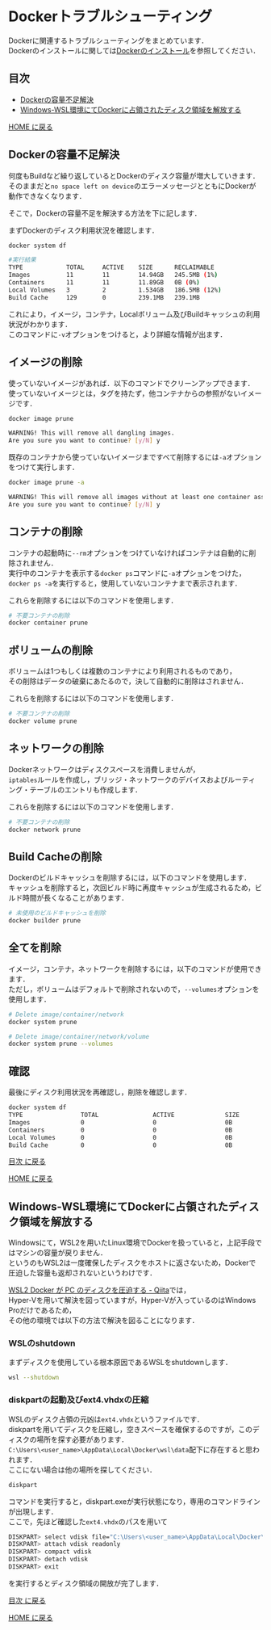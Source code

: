 # Dockerトラブルシューティング

Dockerに関連するトラブルシューティングをまとめています．  
Dockerのインストールに関しては[Dockerのインストール](../env/README.md#dockerのインストール)を参照してください．

## 目次

- [Dockerの容量不足解決](#dockerの容量不足解決)
- [Windows-WSL環境にてDockerに占領されたディスク領域を解放する](#windows-wsl環境にてdockerに占領されたディスク領域を解放する)

[HOME に戻る](../README.md)

## Dockerの容量不足解決

何度もBuildなど繰り返しているとDockerのディスク容量が増大していきます．  
そのままだと`no space left on device`のエラーメッセージとともにDockerが動作できなくなります．

そこで，Dockerの容量不足を解決する方法を下に記します．

まずDockerのディスク利用状況を確認します．

```bash
docker system df

#実行結果
TYPE            TOTAL     ACTIVE    SIZE      RECLAIMABLE
Images          11        11        14.94GB   245.5MB (1%)
Containers      11        11        11.89GB   0B (0%)
Local Volumes   3         2         1.534GB   186.5MB (12%)
Build Cache     129       0         239.1MB   239.1MB
```

これにより，イメージ，コンテナ，Localボリューム及びBuildキャッシュの利用状況がわかります．  
このコマンドに`-v`オプションをつけると，より詳細な情報が出ます．

## イメージの削除

使っていないイメージがあれば．以下のコマンドでクリーンアップできます．　　
使っていないイメージとは，タグを持たず，他コンテナからの参照がないイメージです．

```bash
docker image prune

WARNING! This will remove all dangling images.
Are you sure you want to continue? [y/N] y
```

既存のコンテナから使っていないイメージまですべて削除するには`-a`オプションをつけて実行します．

```bash
docker image prune -a

WARNING! This will remove all images without at least one container associated to them.
Are you sure you want to continue? [y/N] y
```

## コンテナの削除

コンテナの起動時に`--rm`オプションをつけていなければコンテナは自動的に削除されません．  
実行中のコンテナを表示する`docker ps`コマンドに`-a`オプションをつけた，  
`docker ps -a`を実行すると，使用していないコンテナまで表示されます．

これらを削除するには以下のコマンドを使用します．

```bash
# 不要コンテナの削除
docker container prune
```

## ボリュームの削除

ボリュームは1つもしくは複数のコンテナにより利用されるものであり，  
その削除はデータの破棄にあたるので，決して自動的に削除はされません．  

これらを削除するには以下のコマンドを使用します．

```bash
# 不要コンテナの削除
docker volume prune
```

## ネットワークの削除

Dockerネットワークはディスクスペースを消費しませんが，  
`iptables`ルールを作成し，ブリッジ・ネットワークのデバイスおよびルーティング・テーブルのエントリも作成します．

これらを削除するには以下のコマンドを使用します．

```bash
# 不要コンテナの削除
docker network prune
```

## Build Cacheの削除

Dockerのビルドキャッシュを削除するには，以下のコマンドを使用します．  
キャッシュを削除すると，次回ビルド時に再度キャッシュが生成されるため，ビルド時間が長くなることがあります．

```bash
# 未使用のビルドキャッシュを削除
docker builder prune
```

## 全てを削除

イメージ，コンテナ，ネットワークを削除するには，以下のコマンドが使用できます．  
ただし，ボリュームはデフォルトで削除されないので，`--volumes`オプションを使用します．

```bash
# Delete image/container/network
docker system prune

# Delete image/container/network/volume
docker system prune --volumes
```

## 確認

最後にディスク利用状況を再確認し，削除を確認します．

```bash
docker system df
TYPE                TOTAL               ACTIVE              SIZE                RECLAIMABLE
Images              0                   0                   0B                  0B
Containers          0                   0                   0B                  0B
Local Volumes       0                   0                   0B                  0B
Build Cache         0                   0                   0B       
```

[目次 に戻る](#目次)

[HOME に戻る](../README.md)

## Windows-WSL環境にてDockerに占領されたディスク領域を解放する

Windowsにて，WSL2を用いたLinux環境でDockerを扱っていると，上記手段ではマシンの容量が戻りません．  
というのもWSL2は一度確保したディスクをホストに返さないため，Dockerで圧迫した容量も返却されないというわけです．

[WSL2 Docker が PC のディスクを圧迫する - Qiita](https://qiita.com/sarisia/items/5c53c078ab30eb26bc3b)では，  
Hyper-Vを用いて解決を図っていますが，Hyper-Vが入っているのはWindows Proだけであるため，  
その他の環境では以下の方法で解決を図ることになります．

### WSLのshutdown

まずディスクを使用している根本原因であるWSLをshutdownします．

```bash
wsl --shutdown
```

### diskpartの起動及びext4.vhdxの圧縮

WSLのディスク占領の元凶は`ext4.vhdx`というファイルです．  
diskpartを用いてディスクを圧縮し，空きスペースを確保するのですが，このディスクの場所を探す必要があります．  
`C:\Users\<user_name>\AppData\Local\Docker\wsl\data`配下に存在すると思われます．  
ここにない場合は他の場所を探してください．  

```bash
diskpart
```

コマンドを実行すると，diskpart.exeが実行状態になり，専用のコマンドラインが出現します．  
ここで，先ほど確認した`ext4.vhdx`のパスを用いて

```bash
DISKPART> select vdisk file="C:\Users\<user_name>\AppData\Local\Docker\wsl\data\ext4.vhdx"
DISKPART> attach vdisk readonly
DISKPART> compact vdisk
DISKPART> detach vdisk
DISKPART> exit
```

を実行するとディスク領域の開放が完了します．

[目次 に戻る](#目次)

[HOME に戻る](../README.md)
